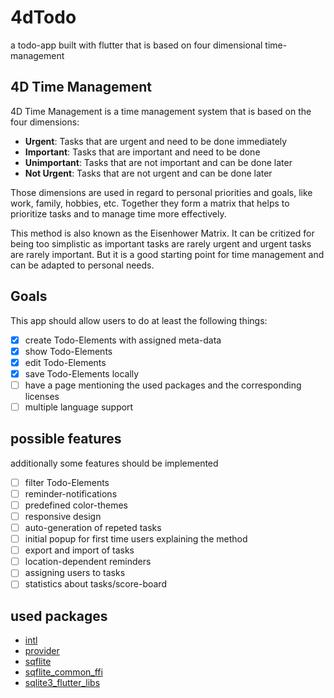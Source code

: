 # 4dTodo
a todo-app built with flutter that is based on four dimensional time-management

## 4D Time Management
4D Time Management is a time management system that is based on the four dimensions:
- **Urgent**: Tasks that are urgent and need to be done immediately
- **Important**: Tasks that are important and need to be done
- **Unimportant**: Tasks that are not important and can be done later
- **Not Urgent**: Tasks that are not urgent and can be done later

Those dimensions are used in regard to personal priorities and goals, like work, family, hobbies, etc.
Together they form a matrix that helps to prioritize tasks and to manage time more effectively.

This method is also known as the Eisenhower Matrix. It can be critized for being too simplistic as important tasks are rarely urgent and urgent tasks are rarely important. But it is a good starting point for time management and can be adapted to personal needs.

## Goals
This app should allow users to do at least the following things:
- [x] create Todo-Elements with assigned meta-data
- [x] show Todo-Elements
- [x] edit Todo-Elements
- [x] save Todo-Elements locally
- [ ] have a page mentioning the used packages and the corresponding licenses
- [ ] multiple language support

## possible features
additionally some features should be implemented
- [ ] filter Todo-Elements
- [ ] reminder-notifications
- [ ] predefined color-themes
- [ ] responsive design
- [ ] auto-generation of repeted tasks
- [ ] initial popup for first time users explaining the method
- [ ] export and import of tasks
- [ ] location-dependent reminders
- [ ] assigning users to tasks
- [ ] statistics about tasks/score-board

## used packages
- [intl](https://pub.dev/packages/intl)
- [provider](https://pub.dev/packages/provider)
- [sqflite](https://pub.dev/packages/sqflite)
- [sqflite_common_ffi](https://pub.dev/packages/sqflite_common_ffi)
- [sqlite3_flutter_libs](https://pub.dev/packages/sqlite3_flutter_libs)
